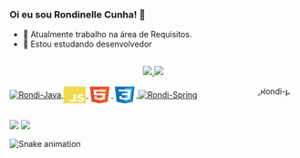 ### Oi eu sou Rondinelle Cunha! 👋


- 🔭 Atualmente trabalho na área de Requisitos.
- 🌱 Estou estudando desenvolvedor

##

<div align="center">
  <a href="https://github.com/rondicunha">
  <img height="180em" src="https://github-readme-stats.vercel.app/api?username=rondicunha&show_icons=true&theme=dark&include_all_commits=true&count_private=true"/>
  <img height="180em" src="https://github-readme-stats.vercel.app/api/top-langs/?username=rondicunha&layout=compact&langs_count=7&theme=dark"/>
</div>
<div style="display: inline_block"><br>

  <img align="center" alt="Rondi-Java" height="30" width="40" src="https://cdn.jsdelivr.net/gh/devicons/devicon/icons/java/java-original.svg" />
  <img align="center" alt="Rondi-Js" height="30" width="40" src="https://raw.githubusercontent.com/devicons/devicon/master/icons/javascript/javascript-plain.svg">
  <img align="center" alt="Rondi-HTML" height="30" width="40" src="https://raw.githubusercontent.com/devicons/devicon/master/icons/html5/html5-original.svg">
  <img align="center" alt="Rondi-CSS" height="30" width="40" src="https://raw.githubusercontent.com/devicons/devicon/master/icons/css3/css3-original.svg">
  <img align="center" alt="Rondi-Spring" height="30" width="40" src="https://cdn.jsdelivr.net/gh/devicons/devicon/icons/spring/spring-original.svg" />
  <img align="right" alt="Rondi-pic" height="150" style="border-radius: 50px;" src="https://media.discordapp.net/attachments/805563878700220446/1045169648515158126/Design_sem_nome_2.gif?width=480&height=480">
</div>
  
  ##
 
<div> 
  
  <a href="https://www.linkedin.com/in/rondinelle-cunha" target="_blank"><img src="https://img.shields.io/badge/-LinkedIn-%230077B5?style=for-the-badge&logo=linkedin&logoColor=white" target="_blank"></a> 
  <a href="https://instagram.com/rondicunha" target="_blank"><img src="https://img.shields.io/badge/-Instagram-%23E4405F?style=for-the-badge&logo=instagram&logoColor=white" target="_blank"></a>
  
  ![Snake animation](https://github.com/rondicunha/rondicunha/blob/output/github-contribution-grid-snake.svg)
 
</div>
